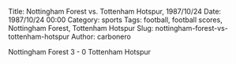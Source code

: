 Title: Nottingham Forest vs. Tottenham Hotspur, 1987/10/24
Date: 1987/10/24 00:00
Category: sports
Tags: football, football scores, Nottingham Forest, Tottenham Hotspur
Slug: nottingham-forest-vs-tottenham-hotspur
Author: carbonero


Nottingham Forest 3 - 0 Tottenham Hotspur
